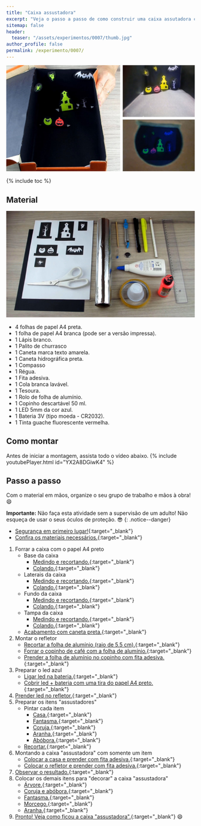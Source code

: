 ```yaml
---
title: "Caixa assustadora"
excerpt: "Veja o passo a passo de como construir uma caixa assutadora com iluminação led."
sitemap: false
header: 
  teaser: "/assets/experimentos/0007/thumb.jpg" 
author_profile: false
permalink: /experimento/0007/
---
```

![Spinner LED](/assets/experimentos/0007/thumb.jpg)

{% include toc %}

## Material
![Materiais para o Spinner LED](/assets/experimentos/0007/materiais.jpg)
* 4 folhas de papel A4 preta.
* 1 folha de papel A4 branca (pode ser a versão impressa).
* 1 Lápis branco.
* 1 Palito de churrasco
* 1 Caneta marca texto amarela.
* 1 Caneta hidrográfica preta.
* 1 Compasso
* 1 Régua.
* 1 Fita adesiva.
* 1 Cola branca lavável.
* 1 Tesoura.
* 1 Rolo de folha de alumínio.
* 1 Copinho descartável 50 ml. 
* 1 LED 5mm da cor azul.
* 1 Bateria 3V (tipo moeda - CR2032).
* 1 Tinta guache fluorescente vermelha. 

## Como montar
Antes de iniciar a montagem, assista todo o vídeo abaixo.
{% include youtubePlayer.html id="YX2A8DGiwK4" %}

## Passo a passo
Com o material em mãos, organize o seu grupo de trabalho e mãos à obra! :smile:

**Importante:** Não faça esta atividade sem a supervisão de um adulto! Não esqueça de usar o seus óculos de proteção. :sunglasses:
{: .notice--danger}

*  [Segurança em primeiro lugar!](https://www.youtube.com/watch?v=ooZ5zhHfG4U){:target="_blank"}
*  [Confira os materiais necessários.](https://youtu.be/ooZ5zhHfG4U?t=6s){:target="_blank"}

1. Forrar a caixa com o papel A4 preto
   - Base da caixa
     - [Medindo e recortando.](https://youtu.be/ooZ5zhHfG4U?t=33s){:target="_blank"}
     - [Colando.](https://youtu.be/ooZ5zhHfG4U?t=2m41s){:target="_blank"}
   - Laterais da caixa
     - [Medindo e recortando.](https://youtu.be/ooZ5zhHfG4U?t=4m01s){:target="_blank"}
     - [Colando.](https://youtu.be/ooZ5zhHfG4U?t=6m35s){:target="_blank"}
   - Fundo da caixa
     - [Medindo e recortando.](https://youtu.be/ooZ5zhHfG4U?t=8m49s){:target="_blank"}
     - [Colando.](https://youtu.be/ooZ5zhHfG4U?t=10m36s){:target="_blank"}
   - Tampa da caixa
     - [Medindo e recortando.](https://youtu.be/ooZ5zhHfG4U?t=11m28s){:target="_blank"}
     - [Colando.](https://youtu.be/ooZ5zhHfG4U?t=12m50s){:target="_blank"}
   - [Acabamento com caneta preta.](https://youtu.be/ooZ5zhHfG4U?t=14m28s){:target="_blank"}
1. Montar o refletor
   - [Recortar a folha de alumínio (raio de 5,5 cm).](https://youtu.be/ooZ5zhHfG4U?t=16m16s){:target="_blank"}
   - [Forrar o copinho de café com a folha de alumínio.](https://youtu.be/ooZ5zhHfG4U?t=17m29s){:target="_blank"}
   - [Prender a folha de alumínio no copinho com fita adesiva.](https://youtu.be/ooZ5zhHfG4U?t=18m01s){:target="_blank"}
1. Preparar o led azul
   - [Ligar led na bateria.](https://youtu.be/ooZ5zhHfG4U?t=18m37s){:target="_blank"}
   - [Cobrir led + bateria com uma tira do papel A4 preto.](https://youtu.be/ooZ5zhHfG4U?t=19m02s){:target="_blank"}
1. [Prender led no refletor.](https://youtu.be/ooZ5zhHfG4U?t=19m36s){:target="_blank"}
1. Preparar os itens "assustadores"
   - Pintar cada item
     - [Casa.](https://youtu.be/ooZ5zhHfG4U?t=20m27s){:target="_blank"}
     - [Fantasma.](https://youtu.be/ooZ5zhHfG4U?t=21m09s){:target="_blank"}
     - [Coruja.](https://youtu.be/ooZ5zhHfG4U?t=21m17s){:target="_blank"}
     - [Aranha.](https://youtu.be/ooZ5zhHfG4U?t=21m30s){:target="_blank"}
     - [Abóbora.](https://youtu.be/ooZ5zhHfG4U?t=21m36s){:target="_blank"}
   - [Recortar.](https://youtu.be/ooZ5zhHfG4U?t=22m55s){:target="_blank"}
1. Montando a caixa "assustadora" com somente um item
     - [Colocar a casa e prender com fita adesiva.](https://youtu.be/ooZ5zhHfG4U?t=24m32s){:target="_blank"}
     - [Colocar o refletor e prender com fita adesiva.](https://youtu.be/ooZ5zhHfG4U?t=25m08s){:target="_blank"}
1. [Observar o resultado.](https://youtu.be/ooZ5zhHfG4U?t=25m38s){:target="_blank"}
1. Colocar os demais itens para "decorar" a caixa "assustadora"
     - [Árvore.](https://youtu.be/ooZ5zhHfG4U?t=26m04s){:target="_blank"}
     - [Coruja e abóbora.](https://youtu.be/ooZ5zhHfG4U?t=26m36s){:target="_blank"}
     - [Fantasma.](https://youtu.be/ooZ5zhHfG4U?t=26m53s){:target="_blank"}
     - [Morcego.](https://youtu.be/ooZ5zhHfG4U?t=27m12s){:target="_blank"}
     - [Aranha.](https://youtu.be/ooZ5zhHfG4U?t=27m29s){:target="_blank"}
1. [Pronto! Veja como ficou a caixa "assustadora".](https://youtu.be/ooZ5zhHfG4U?t=27m51s){:target="_blank"} :smile:    
